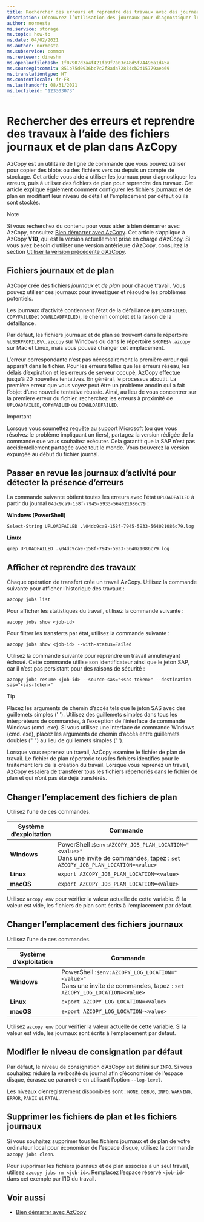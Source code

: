 ```yaml
---
title: Rechercher des erreurs et reprendre des travaux avec des journaux dans AzCopy (stockage Azure) | Microsoft Docs
description: Découvrez l’utilisation des journaux pour diagnostiquer les erreurs et pour reprendre des travaux suspendus à l’aide de fichiers de plan.
author: normesta
ms.service: storage
ms.topic: how-to
ms.date: 04/02/2021
ms.author: normesta
ms.subservice: common
ms.reviewer: dineshm
ms.openlocfilehash: 1f07907d3a4f421fa9f7a03c48d5f74496a1d45a
ms.sourcegitcommit: 851b75d0936bc7c2f8ada72834cb2d15779aeb69
ms.translationtype: HT
ms.contentlocale: fr-FR
ms.lasthandoff: 08/31/2021
ms.locfileid: "123303073"
---
```

# <a name="find-errors-and-resume-jobs-by-using-log-and-plan-files-in-azcopy"></a>Rechercher des erreurs et reprendre des travaux à l’aide des fichiers journaux et de plan dans AzCopy

AzCopy est un utilitaire de ligne de commande que vous pouvez utiliser pour copier des blobs ou des fichiers vers ou depuis un compte de stockage. Cet article vous aide à utiliser les journaux pour diagnostiquer les erreurs, puis à utiliser des fichiers de plan pour reprendre des travaux. Cet article explique également comment configurer les fichiers journaux et de plan en modifiant leur niveau de détail et l’emplacement par défaut où ils sont stockés.

> [!NOTE]
> Si vous recherchez du contenu pour vous aider à bien démarrer avec AzCopy, consultez [Bien démarrer avec AzCopy](storage-use-azcopy-v10.md). Cet article s’applique à AzCopy **V10**, qui est la version actuellement prise en charge d’AzCopy. Si vous avez besoin d’utiliser une version antérieure d’AzCopy, consultez la section [Utiliser la version précédente d’AzCopy](storage-use-azcopy-v10.md#previous-version).

## <a name="log-and-plan-files"></a>Fichiers journaux et de plan

AzCopy crée des fichiers *journaux* et *de plan* pour chaque travail. Vous pouvez utiliser ces journaux pour investiguer et résoudre les problèmes potentiels. 

Les journaux d’activité contiennent l’état de la défaillance (`UPLOADFAILED`, `COPYFAILED`et `DOWNLOADFAILED`), le chemin complet et la raison de la défaillance.

Par défaut, les fichiers journaux et de plan se trouvent dans le répertoire `%USERPROFILE%\.azcopy` sur Windows ou dans le répertoire `$HOME$\.azcopy` sur Mac et Linux, mais vous pouvez changer cet emplacement. 

L’erreur correspondante n’est pas nécessairement la première erreur qui apparaît dans le fichier. Pour les erreurs telles que les erreurs réseau, les délais d’expiration et les erreurs de serveur occupé, AzCopy effectue jusqu’à 20 nouvelles tentatives. En général, le processus aboutit.  La première erreur que vous voyez peut être un problème anodin qui a fait l’objet d’une nouvelle tentative réussie.  Ainsi, au lieu de vous concentrer sur la première erreur du fichier, recherchez les erreurs à proximité de `UPLOADFAILED`, `COPYFAILED` ou `DOWNLOADFAILED`. 

> [!IMPORTANT]
> Lorsque vous soumettez requête au support Microsoft (ou que vous résolvez le problème impliquant un tiers), partagez la version rédigée de la commande que vous souhaitez exécuter. Cela garantit que la SAP n’est pas accidentellement partagée avec tout le monde. Vous trouverez la version expurgée au début du fichier journal.

## <a name="review-the-logs-for-errors"></a>Passer en revue les journaux d’activité pour détecter la présence d’erreurs

La commande suivante obtient toutes les erreurs avec l’état `UPLOADFAILED` à partir du journal `04dc9ca9-158f-7945-5933-564021086c79` :

**Windows (PowerShell)**

```
Select-String UPLOADFAILED .\04dc9ca9-158f-7945-5933-564021086c79.log
```

**Linux**

```
grep UPLOADFAILED .\04dc9ca9-158f-7945-5933-564021086c79.log
```

## <a name="view-and-resume-jobs"></a>Afficher et reprendre des travaux

Chaque opération de transfert crée un travail AzCopy. Utilisez la commande suivante pour afficher l’historique des travaux :

```
azcopy jobs list
```

Pour afficher les statistiques du travail, utilisez la commande suivante :

```
azcopy jobs show <job-id>
```

Pour filtrer les transferts par état, utilisez la commande suivante :

```
azcopy jobs show <job-id> --with-status=Failed
```

Utilisez la commande suivante pour reprendre un travail annulé/ayant échoué. Cette commande utilise son identificateur ainsi que le jeton SAP, car il n’est pas persistant pour des raisons de sécurité :

```
azcopy jobs resume <job-id> --source-sas="<sas-token>" --destination-sas="<sas-token>"
```

> [!TIP]
> Placez les arguments de chemin d’accès tels que le jeton SAS avec des guillemets simples (' '). Utilisez des guillemets simples dans tous les interpréteurs de commandes, à l’exception de l’interface de commande Windows (cmd. exe). Si vous utilisez une interface de commande Windows (cmd. exe), placez les arguments de chemin d’accès entre guillemets doubles (" ") au lieu de guillemets simples (' ').

Lorsque vous reprenez un travail, AzCopy examine le fichier de plan de travail. Le fichier de plan répertorie tous les fichiers identifiés pour le traitement lors de la création du travail. Lorsque vous reprenez un travail, AzCopy essaiera de transférer tous les fichiers répertoriés dans le fichier de plan et qui n’ont pas été déjà transférés.

## <a name="change-the-location-of-plan-files"></a>Changer l’emplacement des fichiers de plan

Utilisez l’une de ces commandes.

| Système d’exploitation | Commande  |
|--------|-----------|
| **Windows** | PowerShell :`$env:AZCOPY_JOB_PLAN_LOCATION="<value>"` <br> Dans une invite de commandes, tapez : `set AZCOPY_JOB_PLAN_LOCATION=<value>` |
| **Linux** | `export AZCOPY_JOB_PLAN_LOCATION=<value>` |
| **macOS** | `export AZCOPY_JOB_PLAN_LOCATION=<value>` |

Utilisez `azcopy env` pour vérifier la valeur actuelle de cette variable. Si la valeur est vide, les fichiers de plan sont écrits à l’emplacement par défaut.

## <a name="change-the-location-of-log-files"></a>Changer l’emplacement des fichiers journaux

Utilisez l’une de ces commandes.

| Système d’exploitation | Commande  |
|--------|-----------|
| **Windows** | PowerShell :`$env:AZCOPY_LOG_LOCATION="<value>"` <br> Dans une invite de commandes, tapez : `set AZCOPY_LOG_LOCATION=<value>`|
| **Linux** | `export AZCOPY_LOG_LOCATION=<value>` |
| **macOS** | `export AZCOPY_LOG_LOCATION=<value>` |

Utilisez `azcopy env` pour vérifier la valeur actuelle de cette variable. Si la valeur est vide, les journaux sont écrits à l’emplacement par défaut.

## <a name="change-the-default-log-level"></a>Modifier le niveau de consignation par défaut

Par défaut, le niveau de consignation d’AzCopy est défini sur `INFO`. Si vous souhaitez réduire la verbosité du journal afin d’économiser de l’espace disque, écrasez ce paramètre en utilisant l’option ``--log-level``. 

Les niveaux d’enregistrement disponibles sont : `NONE`, `DEBUG`, `INFO`, `WARNING`, `ERROR`, `PANIC` et `FATAL`.

## <a name="remove-plan-and-log-files"></a>Supprimer les fichiers de plan et les fichiers journaux

Si vous souhaitez supprimer tous les fichiers journaux et de plan de votre ordinateur local pour économiser de l’espace disque, utilisez la commande `azcopy jobs clean`.

Pour supprimer les fichiers journaux et de plan associés à un seul travail, utilisez `azcopy jobs rm <job-id>`. Remplacez l’espace réservé `<job-id>` dans cet exemple par l’ID du travail.

## <a name="see-also"></a>Voir aussi

- [Bien démarrer avec AzCopy](storage-use-azcopy-v10.md)
